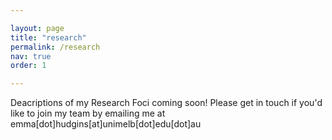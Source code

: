 ```yaml
---

layout: page
title: "research"
permalink: /research
nav: true
order: 1

---
```



Deacriptions of my Research Foci coming soon! Please get in touch if you'd like to join my team by emailing me at emma[dot]hudgins[at]unimelb[dot]edu[dot]au